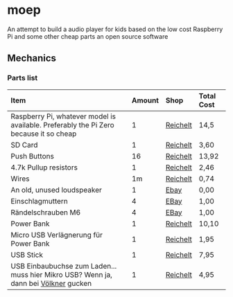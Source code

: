 # moep
An attempt to build a audio player for kids based on the low cost Raspberry Pi and some other cheap parts an open source software

## Mechanics
### Parts list
| Item                                                                            |    Amount     | Shop      |   Total  Cost        |
|:------------- |:------------- |:-----|:-----|
| Raspberry Pi, whatever model is available. Preferably the Pi Zero because it so cheap | 1       |  [Reichelt](https://www.reichelt.de/RASP-PI-ZERO/3/index.html?&ACTION=3&LA=446&ARTICLE=162609&artnr=RASP+PI+ZERO&SEARCH=pi+zero)          | 14,5              |
| SD Card                                                                               | 1       |[Reichelt](https://www.reichelt.de/SD-Karten-Micro-/INTENSO-3413460/3/index.html?&ACTION=3&LA=2&ARTICLE=126586&GROUPID=4802&artnr=INTENSO+3413460)        | 3,60     |
| Push Buttons                                                                       | 16       |[Reichelt](https://www.reichelt.de/Drucktaster-Druckschalter/MS-131-RT/3/index.html?&ACTION=3&LA=2&ARTICLE=13136&GROUPID=3277&artnr=MS+131+RT)        | 13,92     |
| 4.7k Pullup resistors                                                              | 1       |[Reichelt](https://www.reichelt.de/1W-5-1-0-k-Ohm-820-k-Ohm/1W-10K/3/index.html?&ACTION=3&LA=2&ARTICLE=1779&GROUPID=6515&artnr=1W+10K)        | 2,46     |
| Wires                                                                                 | 1m      |[Reichelt](https://www.reichelt.de/LITZE-RT/3/index.html?&ACTION=3&LA=446&ARTICLE=10297&artnr=LITZE+RT&SEARCH=draht)        |      0,74  |
| An old, unused loudspeaker                                                            | 1       | [Ebay](http://www.ebay.de/sch/i.html?_from=R40&_sacat=0&LH_ItemCondition=3000&_mPrRngCbx=1&_udlo=0&_udhi=15&_nkw=lautsprecher&_sop=15)       |  0,00      |
| Einschlagmuttern                                                                      | 4       | [EBay](http://www.ebay.de/itm/Einschlagmuttern-galvanisch-verzinkt-Stahl-Muttern-NEUWARE-/251439664889?var=&hash=item3a8af8cef9:m:mzBa8pigo2u4r0Q1wfwKzlw)        |  1,00      |
|Rändelschrauben M6 | 4 | [EBay](http://www.ebay.de/itm/12-St-Kunststoff-Randelschrauben-schwarz-20-mm-Durchm-M-6-x-12-mm-/231766594580?hash=item35f65d9414:g:LE0AAOxymHRRwfX~) | 1,00 |
|Power Bank | 1 | [Reichelt](https://www.reichelt.de/LITZE-RT/3/index.html?&ACTION=3&LA=446&ARTICLE=10297&artnr=LITZE+RT&SEARCH=draht) | 10,10 |
|Micro USB Verlägnerung für Power Bank | 1 | [Reichelt](https://www.reichelt.de/DELOCK-83567/3/index.html?&ACTION=3&LA=446&ARTICLE=154180&artnr=DELOCK+83567&SEARCH=micro+usb+verl%E4ngerung) | 1,95 | 
|USB Stick | 1 | [Reichelt](https://www.reichelt.de/USB-Sticks/INTENSO-3521482/3/index.html?&ACTION=3&LA=2&ARTICLE=126579&GROUPID=4798&artnr=INTENSO+3521482&SEARCH=USB+STICK) | 7,95 | 
|USB Einbaubuchse zum Laden... muss hier Mikro USB? Wenn ja, dann bei [Völkner](https://www.google.com/search?q=micro+usb+einbaubuchse&num=50&client=ubuntu&hs=G6R&channel=fs&tbm=isch&tbo=u&source=univ&sa=X&ved=0ahUKEwiT57b13LrJAhUBRg8KHVidBUAQsAQIQQ&biw=1600&bih=783#imgrc=41ZuH-PlmpT1OM%3A) gucken | 1 | [Reichelt](https://www.reichelt.de/?ARTICLE=63200&PROVID=2788&wt_mc=amc141526782519998&gclid=CjwKEAiAp_WyBRD37bGB_ZO9qAYSJAA72Ikgr4U6eCZOYUHfec36b8NABRVWskuhGlsWBaMMMufpfRoC8IXw_wcB) | 4,95 |



